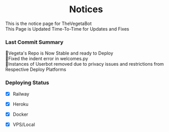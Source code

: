 <h1 align=center> Notices
  </h1>
  This is the notice page for TheVegetaBot<br>
  This Page is Updated Time-To-Time for Updates and Fixes
  
  
  <h3 align=left>Last Commit Summary
  </h3>
  💠Vegeta's Repo is Now Stable and ready to Deploy<br>
  💠Fixed the indent error in welcomes.py<br>
  💠Instances of Userbot removed due to privacy issues and restrictions from Respective Deploy Platforms<br>
  
  
  
  <h3 align=left>Deploying Status
  </h3>
  
  + [x] Railway<br>
  + [x] Heroku<br>
  + [x] Docker<br>
  + [x] VPS/Local<br>
  
 

